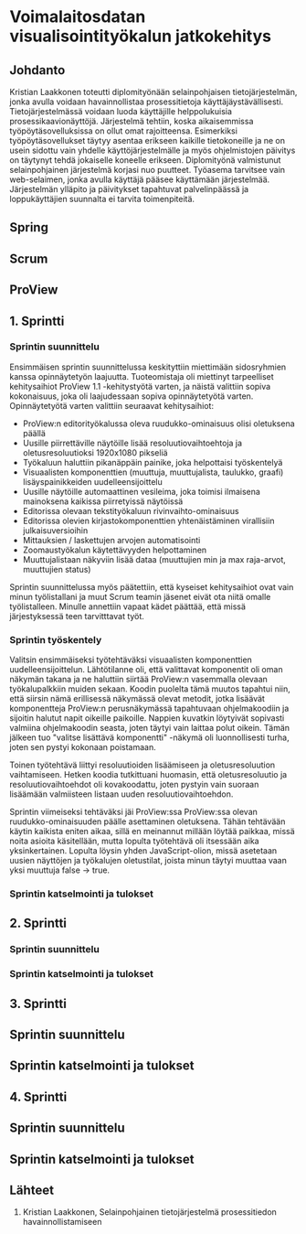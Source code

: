 # Voimalaitosdatan visualisointityökalun jatkokehitys

## Johdanto

Kristian Laakkonen toteutti diplomityönään selainpohjaisen tietojärjestelmän, jonka avulla voidaan havainnollistaa prosessitietoja käyttäjäystävällisesti. Tietojärjestelmässä voidaan luoda käyttäjille helppolukuisia prosessikaavionäyttöjä. Järjestelmä tehtiin, koska aikaisemmissa työpöytäsovelluksissa on ollut omat rajoitteensa. Esimerkiksi työpöytäsovellukset täytyy asentaa erikseen kaikille tietokoneille ja ne on usein sidottu vain yhdelle käyttöjärjestelmälle ja myös ohjelmistojen päivitys on täytynyt tehdä jokaiselle koneelle erikseen. Diplomityönä valmistunut selainpohjainen järjestelmä korjasi nuo puutteet. Työasema tarvitsee vain web-selaimen, jonka avulla käyttäjä pääsee käyttämään järjestelmää. Järjestelmän ylläpito ja päivitykset tapahtuvat palvelinpäässä ja loppukäyttäjien suunnalta ei tarvita toimenpiteitä.

## Spring

## Scrum

## ProView

## 1. Sprintti

### Sprintin suunnittelu

Ensimmäisen sprintin suunnittelussa keskityttiin miettimään sidosryhmien kanssa opinnäytetyön laajuutta. Tuoteomistaja oli miettinyt tarpeelliset kehitysaihiot ProView 1.1 -kehitystyötä varten, ja näistä valittiin sopiva kokonaisuus, joka oli laajudessaan sopiva opinnäytetyötä varten. Opinnäytetyötä varten valittiin seuraavat kehitysaihiot:
- ProView:n editorityökalussa oleva ruudukko-ominaisuus olisi oletuksena päällä
- Uusille piirrettäville näytöille lisää resoluutiovaihtoehtoja ja oletusresoluutioksi 1920x1080 pikseliä
- Työkaluun haluttiin pikanäppäin painike, joka helpottaisi työskentelyä
- Visuaalisten komponenttien (muuttuja, muuttujalista, taulukko, graafi) lisäyspainikkeiden uudelleensijoittelu
- Uusille näytöille automaattinen vesileima, joka toimisi ilmaisena mainoksena kaikissa piirretyissä näytöissä
- Editorissa olevaan tekstityökaluun rivinvaihto-ominaisuus
- Editorissa olevien kirjastokomponenttien yhtenäistäminen virallisiin julkaisuversioihin
- Mittauksien / laskettujen arvojen automatisointi
- Zoomaustyökalun käytettävyyden helpottaminen
- Muuttujalistaan näkyviin lisää dataa (muuttujien min ja max raja-arvot, muuttujien status)

Sprintin suunnittelussa myös päätettiin, että kyseiset kehitysaihiot ovat vain minun työlistallani ja muut Scrum teamin jäsenet eivät ota niitä omalle työlistalleen. Minulle annettiin vapaat kädet päättää, että missä järjestyksessä teen tarvitttavat työt.

### Sprintin työskentely

Valitsin ensimmäiseksi työtehtäväksi visuaalisten komponenttien uudelleensijoittelun. Lähtötilanne oli, että valittavat komponentit oli oman näkymän takana ja ne haluttiin siirtää ProView:n vasemmalla olevaan työkalupalkkiin muiden sekaan. Koodin puolelta tämä muutos tapahtui niin, että siirsin nämä erillisessä näkymässä olevat metodit, jotka lisäävät komponentteja ProView:n perusnäkymässä tapahtuvaan ohjelmakoodiin ja sijoitin halutut napit oikeille paikoille. Nappien kuvatkin löytyivät sopivasti valmiina ohjelmakoodin seasta, joten täytyi vain laittaa polut oikein. Tämän jälkeen tuo "valitse lisättävä komponentti" -näkymä oli luonnollisesti turha, joten sen pystyi kokonaan poistamaan.

Toinen työtehtävä liittyi resoluutioiden lisäämiseen ja oletusresoluution vaihtamiseen. Hetken koodia tutkittuani huomasin, että oletusresoluutio ja resoluutiovaihtoehdot oli kovakoodattu, joten pystyin vain suoraan lisäämään valmiisteen listaan uuden resoluutiovaihtoehdon.

Sprintin viimeiseksi tehtäväksi jäi ProView:ssa ProView:ssa olevan ruudukko-ominaisuuden päälle asettaminen oletuksena. Tähän tehtävään käytin kaikista eniten aikaa, sillä en meinannut millään löytää paikkaa, missä noita asioita käsitellään, mutta lopulta työtehtävä oli itsessään aika yksinkertainen. Lopulta löysin yhden JavaScript-olion, missä asetetaan uusien näyttöjen ja työkalujen oletustilat, joista minun täytyi muuttaa vaan yksi muuttuja false -> true.

### Sprintin katselmointi ja tulokset

## 2. Sprintti

### Sprintin suunnittelu

### Sprintin katselmointi ja tulokset

## 3. Sprintti

## Sprintin suunnittelu

## Sprintin katselmointi ja tulokset

## 4. Sprintti

## Sprintin suunnittelu

## Sprintin katselmointi ja tulokset

## Lähteet

1. Kristian Laakkonen, Selainpohjainen tietojärjestelmä prosessitiedon havainnollistamiseen
